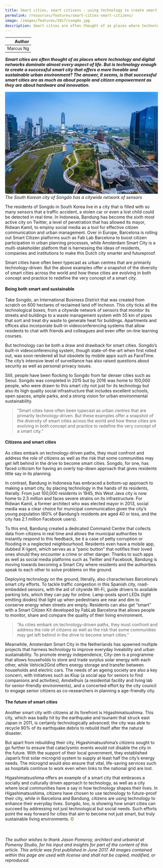```yaml
---
title: Smart cities, smart citizens - using technology to create smart and sustainable urban environments
permalink: /resources/features/smart-cities-smart-citizens/
image: /images/features/2017/songdo.jpg
description: Smart cities are often thought of as places where technology and digital networks dominate almost every aspect of life. But is technology enough to create a successful smart city that offers a more liveable and sustainable urban environment? The answer, it seems, is that successful smart cities are as much as about people and citizen empowerment as they are about hardware and innovation.
---
```


| Author |
|---:|
| Marcus Ng |

***Smart cities are often thought of as places where technology and digital networks dominate almost every aspect of life. But is technology enough to create a successful smart city that offers a more liveable and sustainable urban environment? The answer, it seems, is that successful smart cities are as much as about people and citizen empowerment as they are about hardware and innovation.***

![The South Korean city of Songdo](/images/features/2017/songdo.jpg/)*The South Korean city of Songdo has a citywide network of sensors*

The residents of Songdo in South Korea live in a city that is filled with so many sensors that a traffic accident, a stolen car or even a lost child could be detected in real time. In Indonesia, Bandung has become the sixth most active city on Twitter, a level of penetration that has allowed its mayor, Ridwan Kamil, to employ social media as a tool for effective citizen communication and urban management. Over in Europe, Barcelona is rolling out Smart Citizen platforms such as Fab Lab Barcelona to boost citizen participation in urban planning processes, while Amsterdam Smart City is a multi-stakeholder platform that is harnessing the ideas of residents, companies and institutions to make this Dutch city smarter and futureproof.

Smart cities have often been typecast as urban centres that are primarily technology-driven. But the above examples offer a snapshot of the diversity of smart cities across the world and how these cities are evolving in both concept and practice to redefine the very concept of a smart city.

#### **Being both smart and sustainable**

Take Songdo, an International Business District that was created from scratch on 600 hectares of reclaimed land off Incheon. This city ticks all the technological boxes, from a citywide network of sensors that monitor its streets and buildings to a waste management system with 55 km of pipes that sort and treat dry waste to generate heat for buildings. Apartments and offices also incorporate built-in videoconferencing systems that allow residents to chat with friends and colleagues and even offer on-line learning courses.

But technology can be both a draw and drawback for smart cities. Songdo’s built-in videoconferencing system, though state-of-the-art when first rolled out, was soon rendered all but obsolete by mobile apps such as FaceTime. The city’s intensive level of surveillance has also raised questions about security as well as personal privacy issues.

Still, people have been flocking to Songdo from far denser cities such as Seoul. Songdo was completed in 2015 but by 2016 was home to 100,000 people, who were drawn to this smart city not just for its technology but also its high quality social infrastructure that includes excellent schools, open spaces, ample parks, and a strong vision for urban environmental sustainability.

> “Smart cities have often been typecast as urban centres that are primarily technology-driven. But these examples offer a snapshot of the diversity of smart cities across the world and how these cities are evolving in both concept and practice to redefine the very concept of a smart city.”

#### **Citizens and smart cities**

As cities embark on technology-driven paths, they must confront and address the role of citizens as well as the risk that some communities may get left behind in the drive to become smart cities. Songdo, for one, has faced criticism for having an overly top-down approach that gives residents little say in its planning.

In contrast, Bandung in Indonesia has embraced a bottom-up approach to making a smart city, by placing technology in the hands of its residents, literally. From just 100,000 residents in 1945, this West Java city is now home to 2.5 million and faces severe strains on its infrastructure. For Ridwan Kamil, a former architect who was elected mayor in 2013, social media was a clear choice for municipal communication given the city’s young population (60% of Bandung’s residents are aged 40 or less, and the city has 2.1 million Facebook users).

To this end, Bandung created a dedicated Command Centre that collects data from citizens in real time and allows the municipal authorities to instantly respond to this feedback, be it a case of petty corruption or flooding in a neglected neighbourhood. Residents even have a mobile app, dubbed X-Igent, which serves as a “panic button” that notifies their loved ones should they encounter a crime or other danger. Thanks to such apps as well as social media platforms such as Twitter and Facebook, Bandung is moving towards becoming a Smart City where residents and the authorities speak to each other to solve problems on the ground.

Deploying technology on the ground, literally, also characterises Barcelona’s smart city efforts. To tackle traffic congestion in this Spanish city, road-embedded sensors, with the aid of citywide Wi-Fi, guide drivers to available parking lots, which they can pay for online. Lamp-posts sport LEDs (light emitting diodes) that light up when pedestrians are near and dim to conserve energy when streets are empty. Residents can also get “smart” with a Smart Citizen Kit developed by FabLab Barcelona that allows people to monitor, share and compare the quality of their living environment.

> “As cities embark on technology-driven paths, they must confront and address the role of citizens as well as the risk that some communities may get left behind in the drive to become smart cities.”

Meanwhile, Amsterdam Smart City in the Netherlands has spawned multiple projects that harness technology to improve everyday liveability and urban sustainability. To promote energy independence, City-zen is a programme that allows households to store and trade surplus solar energy with each other, while Vehicle2Grid offers energy storage and transfer between households and electric cars. The needs of an ageing society are also a key concern, with initiatives such as Klup (a social app for seniors to find companions and activities), Amstelhuis (a residential facility and living lab for senior-friendly environments), and a concerted effort by the city council to engage senior citizens as co-researchers in planning a age-friendly city.

#### **The future of smart cities**

Another smart city with citizens at its forefront is Higashimatsushima. This city, which was badly hit by the earthquake and tsunami that struck east Japan in 2011, is certainly technologically advanced; the city was able to recycle 90% of its earthquake debris to rebuild itself after the natural disaster.

But apart from rebuilding their city, Higashimatsushima’s citizens sought to go further to ensure that cataclysmic events would not disable the city in the future. With the support of their local government, they established Japan’s first solar microgrid system to supply at least half the city’s energy needs. The microgrid would also ensure that vital, life-saving services such as hospitals continue to work even when links to the national grid are lost.

Higashimatsushima offers an example of a smart city that embraces a socially and culturally driven approach to technology, as well as a city where local communities have a say in how technology shapes their lives. In Higashimatsushima, citizens have chosen to use technology to future-proof their city, while in Barcelona and Bandung, citizens are using technology to enhance their everyday lives. Songdo, too, is showing how smart cities can succeed by addressing not just technological but social needs. Such efforts point the way forward for cities that aim to become not just smart, but truly sustainable living environments. **<font color="#967942">O</font>**

<br>

###### *The author wishes to thank Jason Pomeroy, architect and urbanist at Pomeroy Studio, for his input and insights for part of the content of this article. This article was first published in June 2017. All images contained within this page are used with license and shall not be copied, modified, or reproduced.*
